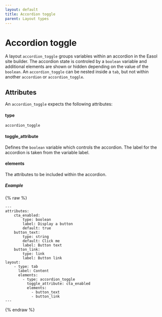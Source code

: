 ```yaml
---
layout: default
title: Accordion toggle
parent: Layout types
---
```


# Accordion toggle
A layout `accordion_toggle` groups variables within an accordion in the Easol site builder. The accordion state is controled by a `boolean` variable and additional elements are shown or hidden depending on the value of the `boolean`. An `accordion_toggle` can be nested inside a `tab`, but not within another `accordion` or `accordion_toggle`. 

## Attributes
An `accordion_toggle` expects the following attributes:

#### type
`accordion_toggle`

#### toggle_attribute
Defines the `boolean` variable which controls the accordion. The label for the accordion is taken from the variable label.

#### elements
The attributes to be included within the accordion.

##### Example
{% raw %}
```
---
attributes:
    cta_enabled:
        type: boolean
        label: Display a button
        default: true
    button_text:
        type: string
        default: Click me
        label: Button text
    button_link:
        type: link
        label: Button link
layout:
    - type: tab
      label: Content
      elements: 
        - type: accordion_toggle
          toggle_attribute: cta_enabled
          elements:
            - button_text
            - button_link
---
```
{% endraw %}